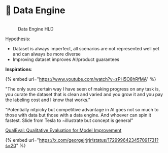 # 🚂 Data Engine

<figure><img src="../.gitbook/assets/Data Engine.jpg" alt=""><figcaption><p>Data Engine HLD</p></figcaption></figure>

Hypothesis:

* Dataset is always imperfect, all scenarios are not represented well yet and can always be more diverse
* Improving dataset improves AI/product guarantees



**Inspirations**:

{% embed url="https://www.youtube.com/watch?v=zPH5O8hRfMA" %}

"The only sure certain way I have seen of making progress on any task is, you curate the dataset that is clean and varied and you grow it and you pay the labeling cost and I know that works.”

"Potentially nitpicky but competitive advantage in AI goes not so much to those with data but those with a data engine. And whoever can spin it fastest. Slide from Tesla to \~illustrate but concept is general”

[QualEval: Qualitative Evaluation for Model Improvement](https://qualeval.org)

{% embed url="https://x.com/georgejrjrjr/status/1729996423457091731?s=20" %}
